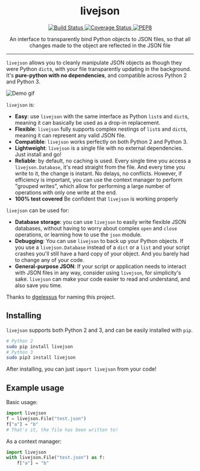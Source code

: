 <h1 align="center">livejson</h1>

<p align="center">
    <a href="https://travis-ci.org/controversial/livejson" align="center">
        <img alt="Build Status" src="https://travis-ci.org/controversial/livejson.svg?branch=master">
    </a>
    <a href="https://coveralls.io/github/controversial/livejson?branch=master" align="center">
        <img alt="Coverage Status" src="https://coveralls.io/repos/github/controversial/livejson/badge.svg?branch=master">
    </a>
    <a href="https://www.python.org/dev/peps/pep-0008/" align="center">
        <img alt="PEP8" src="https://img.shields.io/badge/PEP8-compliant-brightgreen.svg">
    </a>
</p>

<p align="center">An interface to transparently bind Python objects to JSON files, so that all changes made to the object are reflected in the JSON file</p>

---


`livejson` allows you to cleanly manipulate JSON objects as though they were Python `dict`s, with your file transparently updating in the background. It's **pure-python with no dependencies**, and compatible across Python 2 and Python 3.

![Demo gif](https://i.imgur.com/yaXzzjG.gif)

`livejson` is:

- **Easy**: use `livejson` with the same interface as Python `list`s and `dict`s, meaning it can basically be used as a drop-in replacement.
- **Flexible**: `livejson` fully supports complex nestings of `list`s and `dict`s, meaning it can represent any valid JSON file.
- **Compatible**: `livejson` works perfectly on both Python 2 and Python 3.
- **Lightweight**: `livejson` is a single file with no external dependencies. Just install and go!
- **Reliable**: by default, no caching is used. Every single time you access a `livejson.Database`, it's read straight from the file. And every time you write to it, the change is instant. No delays, no conflicts. However, if efficiency is important, you can use the context manager to perform "grouped writes", which allow for performing a large number of operations with only one write at the end.
- **100% test covered** Be confident that `livejson` is working properly

`livejson` can be used for:

- **Database storage**: you can use `livejson` to easily write flexible JSON databases, without having to worry about complex `open` and `close` operations, or learning how to use the `json` module.
- **Debugging**: You can use `livejson` to back up your Python objects. If you use a `livejson.Database` instead of a `dict` or a `list` and your script crashes you'll still  have a hard copy of your object. And you barely had to change any of your code.
- **General-purpose JSON**: If your script or application needs to interact with JSON files in any way, consider using `livejson`, for simplicity's sake. `livejson` can make your code easier to read and understand, and also save you time.

Thanks to [dgelessus](https://github.com/dgelessus) for naming this project.

## Installing
`livejson` supports both Python 2 and 3, and can be easily installed with `pip`.
```bash
# Python 2
sudo pip install livejson
# Python 3
sudo pip3 install livejson
```
After installing, you can just `import livejson` from your code!

## Example usage
Basic usage:
```python
import livejson
f = livejson.File("test.json")
f["a"] = "b"
# That's it, the file has been written to!
```
As a context manager:
```python
import livejson
with livejson.File("test.json") as f:
    f["a"] = "b"
```
